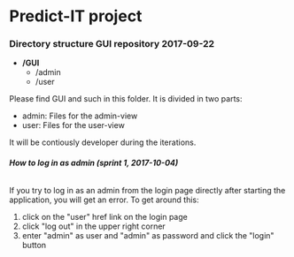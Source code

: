 # Predict-IT project  

### **Directory structure GUI repository 2017-09-22**  
- **/GUI**              
  - /admin        
  - /user         

Please find GUI and such in this folder. It is divided in two parts:  
- admin: Files for the admin-view
- user: Files for the user-view

It will be contiously developer during the iterations. 

###### **How to log in as admin (sprint 1, 2017-10-04)**
If you try to log in as an admin from the login
page directly after starting the application, you will get an error. 
To get around this:
1. click on the "user" href link on the login page
2. click "log out" in the upper right corner
3. enter "admin" as user and "admin" as password and click the "login" button


